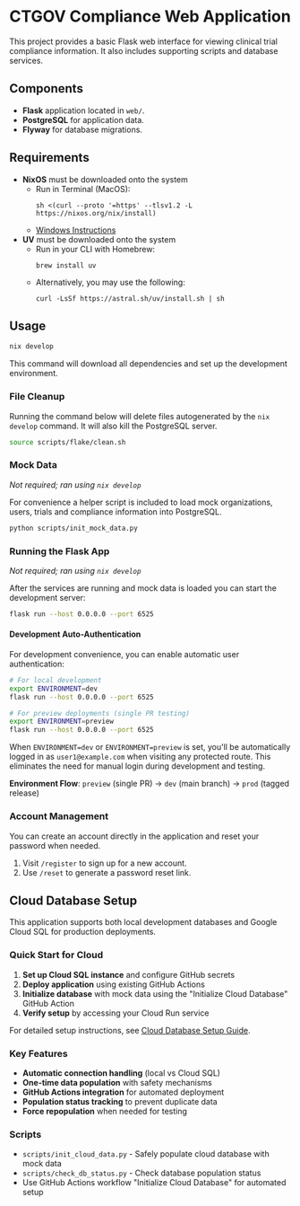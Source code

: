 # CTGOV Compliance Web Application

This project provides a basic Flask web interface for viewing clinical
trial compliance information. It also includes supporting scripts and
database services.

## Components

- **Flask** application located in `web/`.
- **PostgreSQL** for application data.
- **Flyway** for database migrations.

## Requirements

- **NixOS** must be downloaded onto the system
  - Run in Terminal (MacOS):
    ```
    sh <(curl --proto '=https' --tlsv1.2 -L https://nixos.org/nix/install)
    ```
  - [Windows Instructions](https://nixos.org/download/#nix-install-windows)
- **UV** must be downloaded onto the system
  - Run in your CLI with Homebrew:
    ```
    brew install uv
    ```
  - Alternatively, you may use the following:
    ```
    curl -LsSf https://astral.sh/uv/install.sh | sh
    ```

## Usage

```bash
nix develop
```

This command will download all dependencies and set up the development environment.

### File Cleanup

Running the command below will delete files autogenerated by the `nix develop` command. It will also kill the PostgreSQL server.

```bash
source scripts/flake/clean.sh
```

### Mock Data

_Not required; ran using `nix develop`_

For convenience a helper script is included to load mock organizations,
users, trials and compliance information into PostgreSQL.

```bash
python scripts/init_mock_data.py
```

### Running the Flask App

_Not required; ran using `nix develop`_

After the services are running and mock data is loaded you can start the
development server:

```bash
flask run --host 0.0.0.0 --port 6525
```

#### Development Auto-Authentication

For development convenience, you can enable automatic user authentication:

```bash
# For local development
export ENVIRONMENT=dev
flask run --host 0.0.0.0 --port 6525

# For preview deployments (single PR testing)
export ENVIRONMENT=preview
flask run --host 0.0.0.0 --port 6525
```

When `ENVIRONMENT=dev` or `ENVIRONMENT=preview` is set, you'll be automatically logged in as `user1@example.com` when visiting any protected route. This eliminates the need for manual login during development and testing.

**Environment Flow**: `preview` (single PR) → `dev` (main branch) → `prod` (tagged release)

### Account Management

You can create an account directly in the application and reset your password when needed.

1. Visit `/register` to sign up for a new account.
2. Use `/reset` to generate a password reset link.

## Cloud Database Setup

This application supports both local development databases and Google Cloud SQL for production deployments.

### Quick Start for Cloud

1. **Set up Cloud SQL instance** and configure GitHub secrets
2. **Deploy application** using existing GitHub Actions
3. **Initialize database** with mock data using the "Initialize Cloud Database" GitHub Action
4. **Verify setup** by accessing your Cloud Run service

For detailed setup instructions, see [Cloud Database Setup Guide](docs/CLOUD_DATABASE_SETUP.md).

### Key Features

- **Automatic connection handling** (local vs Cloud SQL)
- **One-time data population** with safety mechanisms
- **GitHub Actions integration** for automated deployment
- **Population status tracking** to prevent duplicate data
- **Force repopulation** when needed for testing

### Scripts

- `scripts/init_cloud_data.py` - Safely populate cloud database with mock data
- `scripts/check_db_status.py` - Check database population status
- Use GitHub Actions workflow "Initialize Cloud Database" for automated setup
